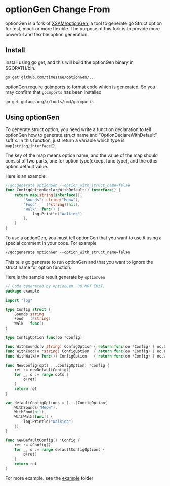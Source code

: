 # optionGen Change From 

optionGen is a fork of [XSAM/optionGen](https://github.com/XSAM/optionGen), a tool to generate go Struct option for test, mock or more flexible. The purpose of this fork is to provide more powerful and flexible option generation. 

## Install
Install using go get, and this will build the optionGen binary in $GOPATH/bin.
```bash
go get github.com/timestee/optionGen/...
```

optionGen require [goimports](https://godoc.org/golang.org/x/tools/cmd/goimports) to format code which is generated. So you may confirm that `goimports` has been installed

```bash
go get golang.org/x/tools/cmd/goimports
```

## Using optionGen
To generate struct option, you need write a function declaration to tell optionGen how to generate.struct name and "OptionDeclareWithDefault" suffix. In this function, just return a variable which type is `map[string]interface{}`.

The key of the map means option name, and the value of the map should consist of two parts, one for option type(except func type), and the other option default value.

Here is an example.
```go
//go:generate optionGen --option_with_struct_name=false
func ConfigOptionDeclareWithDefault() interface{} {
	return map[string]interface{}{
		"Sounds": string("Meow"),
		"Food":   (*string)(nil),
		"Walk": func() {
			log.Println("Walking")
		},
	}
}

```

To use a optionGen, you must tell optionGen that you want to use it using a special comment in your code. For example
```
//go:generate optionGen --option_with_struct_name=false
```
This tells go generate to run optionGen and that you want to ignore the struct name for option function.

Here is the sample result generate by `optionGen`

```go
// Code generated by optionGen. DO NOT EDIT.
package example

import "log"

type Config struct {
	Sounds string
	Food   (*string)
	Walk   func()
}

type ConfigOption func(oo *Config)

func WithSounds(v string) ConfigOption { return func(oo *Config) { oo.Sounds = v } }
func WithFood(v *string) ConfigOption  { return func(oo *Config) { oo.Food = v } }
func WithWalk(v func()) ConfigOption   { return func(oo *Config) { oo.Walk = v } }

func NewConfig(opts ...ConfigOption) *Config {
	ret := newDefaultConfig()
	for _, o := range opts {
		o(ret)
	}
	return ret
}

var defaultConfigOptions = [...]ConfigOption{
	WithSounds("Meow"),
	WithFood(nil),
	WithWalk(func() {
		log.Println("Walking")
	}),
}

func newDefaultConfig() *Config {
	ret := &Config{}
	for _, o := range defaultConfigOptions {
		o(ret)
	}
	return ret
}


```

For more example. see the [example](https://github.com/timestee/optionGen/blob/master/example/cat.go) folder
